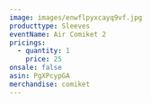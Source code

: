 ```yaml
---
image: images/enwflpyxcayq9vf.jpg
producttype: Sleeves
eventName: Air Comiket 2
pricings:
  - quantity: 1
    price: 25
onsale: false
asin: PgXPcypGA
merchandise: comiket
---
```


